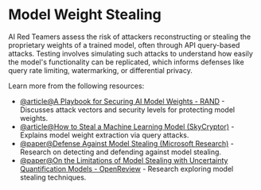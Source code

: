 # Model Weight Stealing

AI Red Teamers assess the risk of attackers reconstructing or stealing the proprietary weights of a trained model, often through API query-based attacks. Testing involves simulating such attacks to understand how easily the model's functionality can be replicated, which informs defenses like query rate limiting, watermarking, or differential privacy.

Learn more from the following resources:

- [@article@A Playbook for Securing AI Model Weights - RAND](https://www.rand.org/pubs/research_briefs/RBA2849-1.html) - Discusses attack vectors and security levels for protecting model weights.
- [@article@How to Steal a Machine Learning Model (SkyCryptor)](https://skycryptor.com/blog/how-to-steal-a-machine-learning-model) - Explains model weight extraction via query attacks.
- [@paper@Defense Against Model Stealing (Microsoft Research)](https://www.microsoft.com/en-us/research/publication/defense-against-model-stealing-attacks/) - Research on detecting and defending against model stealing.
- [@paper@On the Limitations of Model Stealing with Uncertainty Quantification Models - OpenReview](https://openreview.net/pdf?id=ONRFHoUzNk) - Research exploring model stealing techniques.
